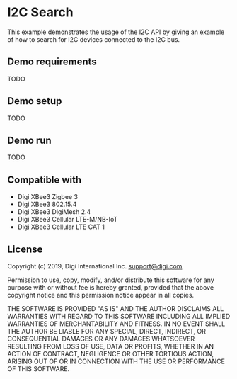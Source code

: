I2C Search
==========

This example demonstrates the usage of the I2C API by giving an example
of how to search for I2C devices connected to the I2C bus.

Demo requirements
-----------------

TODO

Demo setup
----------

TODO

Demo run
--------

TODO

Compatible with
---------------

* Digi XBee3 Zigbee 3
* Digi XBee3 802.15.4
* Digi XBee3 DigiMesh 2.4
* Digi XBee3 Cellular LTE-M/NB-IoT
* Digi XBee3 Cellular LTE CAT 1

License
-------

Copyright (c) 2019, Digi International Inc. <support@digi.com>

Permission to use, copy, modify, and/or distribute this software for any
purpose with or without fee is hereby granted, provided that the above
copyright notice and this permission notice appear in all copies.

THE SOFTWARE IS PROVIDED "AS IS" AND THE AUTHOR DISCLAIMS ALL WARRANTIES
WITH REGARD TO THIS SOFTWARE INCLUDING ALL IMPLIED WARRANTIES OF
MERCHANTABILITY AND FITNESS. IN NO EVENT SHALL THE AUTHOR BE LIABLE FOR
ANY SPECIAL, DIRECT, INDIRECT, OR CONSEQUENTIAL DAMAGES OR ANY DAMAGES
WHATSOEVER RESULTING FROM LOSS OF USE, DATA OR PROFITS, WHETHER IN AN
ACTION OF CONTRACT, NEGLIGENCE OR OTHER TORTIOUS ACTION, ARISING OUT OF
OR IN CONNECTION WITH THE USE OR PERFORMANCE OF THIS SOFTWARE.